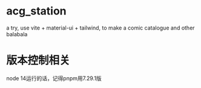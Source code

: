 # acg_station
a try, use vite + material-ui + tailwind, to make a comic catalogue and other balabala

# 版本控制相关
node 14运行的话，记得pnpm用7.29.1版
